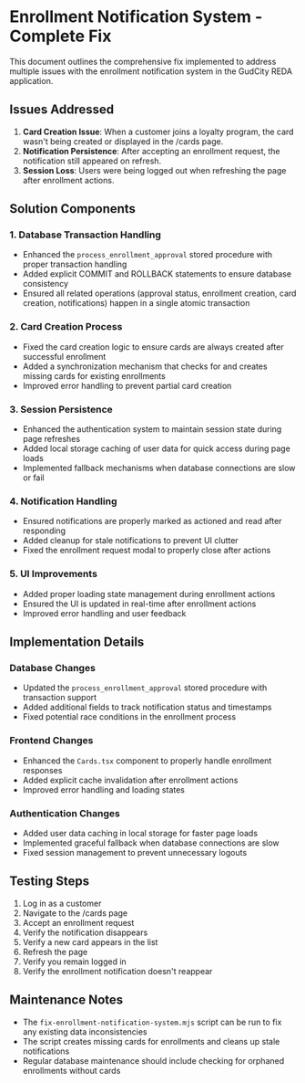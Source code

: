# Enrollment Notification System - Complete Fix

This document outlines the comprehensive fix implemented to address multiple issues with the enrollment notification system in the GudCity REDA application.

## Issues Addressed

1. **Card Creation Issue**: When a customer joins a loyalty program, the card wasn't being created or displayed in the /cards page.
2. **Notification Persistence**: After accepting an enrollment request, the notification still appeared on refresh.
3. **Session Loss**: Users were being logged out when refreshing the page after enrollment actions.

## Solution Components

### 1. Database Transaction Handling

- Enhanced the `process_enrollment_approval` stored procedure with proper transaction handling
- Added explicit COMMIT and ROLLBACK statements to ensure database consistency
- Ensured all related operations (approval status, enrollment creation, card creation, notifications) happen in a single atomic transaction

### 2. Card Creation Process

- Fixed the card creation logic to ensure cards are always created after successful enrollment
- Added a synchronization mechanism that checks for and creates missing cards for existing enrollments
- Improved error handling to prevent partial card creation

### 3. Session Persistence

- Enhanced the authentication system to maintain session state during page refreshes
- Added local storage caching of user data for quick access during page loads
- Implemented fallback mechanisms when database connections are slow or fail

### 4. Notification Handling

- Ensured notifications are properly marked as actioned and read after responding
- Added cleanup for stale notifications to prevent UI clutter
- Fixed the enrollment request modal to properly close after actions

### 5. UI Improvements

- Added proper loading state management during enrollment actions
- Ensured the UI is updated in real-time after enrollment actions
- Improved error handling and user feedback

## Implementation Details

### Database Changes

- Updated the `process_enrollment_approval` stored procedure with transaction support
- Added additional fields to track notification status and timestamps
- Fixed potential race conditions in the enrollment process

### Frontend Changes

- Enhanced the `Cards.tsx` component to properly handle enrollment responses
- Added explicit cache invalidation after enrollment actions
- Improved error handling and loading states

### Authentication Changes

- Added user data caching in local storage for faster page loads
- Implemented graceful fallback when database connections are slow
- Fixed session management to prevent unnecessary logouts

## Testing Steps

1. Log in as a customer
2. Navigate to the /cards page
3. Accept an enrollment request
4. Verify the notification disappears
5. Verify a new card appears in the list
6. Refresh the page
7. Verify you remain logged in
8. Verify the enrollment notification doesn't reappear

## Maintenance Notes

- The `fix-enrollment-notification-system.mjs` script can be run to fix any existing data inconsistencies
- The script creates missing cards for enrollments and cleans up stale notifications
- Regular database maintenance should include checking for orphaned enrollments without cards 
